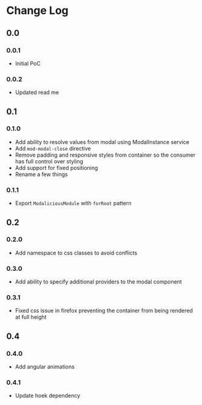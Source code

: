 # Change Log

## 0.0

### 0.0.1

 - Initial PoC

### 0.0.2

 - Updated read me

## 0.1

### 0.1.0

 - Add ability to resolve values from modal using ModalInstance service
 - Add `mod-modal-close` directive
 - Remove padding and responsive styles from container so the consumer has full control over styling
 - Add support for fixed positioning
 - Rename a few things
 
### 0.1.1

 - Export `ModaliciousModule` with `forRoot` pattern
 
## 0.2

### 0.2.0

 - Add namespace to css classes to avoid conflicts 
 
### 0.3.0

 - Add ability to specify additional providers to the modal component

### 0.3.1

 - Fixed css issue in firefox preventing the container from being rendered at full height

## 0.4

### 0.4.0

 - Add angular animations

### 0.4.1

 - Update hoek dependency